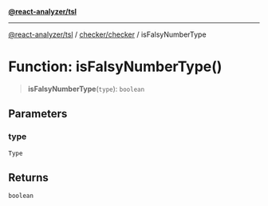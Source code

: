 [**@react-analyzer/tsl**](../../../README.md)

***

[@react-analyzer/tsl](../../../README.md) / [checker/checker](../README.md) / isFalsyNumberType

# Function: isFalsyNumberType()

> **isFalsyNumberType**(`type`): `boolean`

## Parameters

### type

`Type`

## Returns

`boolean`

